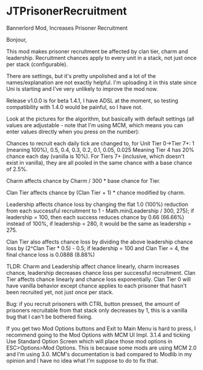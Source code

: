 # JTPrisonerRecruitment
 Bannerlord Mod, Increases Prisoner Recruitment

Bonjour,

This mod makes prisoner recruitment be affected by clan tier, charm and leadership. Recruitment chances apply to every unit in a stack, not just once per stack (configurable).

There are settings, but it's pretty unpolished and a lot of the names/explanation are not exactly helpful. I'm uploading it in this state since Uni is starting and I've very unlikely to improve the mod now.

Release v1.0.0 is for beta 1.4.1, I have ADSL at the moment, so testing compatibility with 1.4.0 would be painful, so I have not.

Look at the pictures for the algorithm, but basically with default settings (all values are adjustable - note that I'm using MCM, which means you can enter values directly when you press on the number):

Chances to recruit each daily tick are changed to, for Unit Tier 0->Tier 7+: 1 (meaning 100%), 0.5, 0.4, 0.3, 0.2, 0.1, 0.05, 0.025 Meaning Tier 4 has 20% chance each day (vanilla is 10%). For Tiers 7+ (inclusive, which doesn't exist in vanilla), they are all pooled in the same chance with a base chance of 2.5%.

Charm affects chance by Charm / 300 * base chance for Tier.

Clan Tier affects chance by (Clan Tier + 1) * chance modified by charm.

Leadership affects chance loss by changing the flat 1.0 (100%) reduction from each successful recruitment to 1 - Math.min(Leadership / 300, 275); if leadership = 100, then each success reduces chance by 0.66 (66.66%) instead of 100%, if leadership = 280, it would be the same as leadership = 275.

Clan Tier also affects chance loss by dividing the above leadership chance loss by (2^Clan Tier * 0.5) - 0.5; if leadership = 100 and Clan Tier = 4, the final chance loss is 0.0888 (8.88%)

TLDR: Charm and Leadership affect chance linearly, charm increases chance, leadership decreases chance loss per successful recruitment. Clan Tier affects chance linearly and chance loss exponentially. Clan Tier 0 will have vanilla behavior except chance applies to each prisoner that hasn't been recruited yet, not just once per stack.

Bug: if you recruit prisoners with CTRL button pressed, the amount of prisoners recruitable from that stack only decreases by 1, this is a vanilla bug that I can't be bothered fixing.

If you get two Mod Options buttons and Exit to Main Menu is hard to press, I recommend going to the Mod Options with MCM UI Impl. 3.1.4 and ticking Use Standard Option Screen which will place those mod options in ESC>Options>Mod Options. This is because some mods are using MCM 2.0 and I'm using 3.0. MCM's documentation is bad compared to Modlib in my opinion and I have no idea what I'm suppose to do to fix that.
